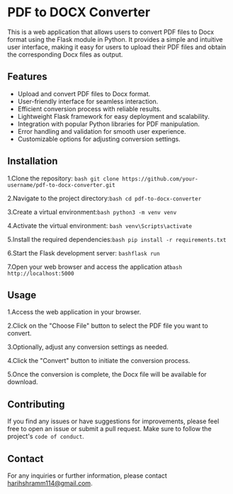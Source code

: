 
# PDF to DOCX Converter

This is a web application that allows users to convert PDF files to Docx format using the Flask module in Python. It provides a simple and intuitive user interface, making it easy for users to upload their PDF files and obtain the corresponding Docx files as output.
## Features

- Upload and convert PDF files to Docx format.
- User-friendly interface for seamless interaction.
- Efficient conversion process with reliable results.
- Lightweight Flask framework for easy deployment and scalability.
- Integration with popular Python libraries for PDF manipulation.
- Error handling and validation for smooth user experience.
- Customizable options for adjusting conversion settings.
## Installation

1.Clone the repository: ```bash git clone https://github.com/your-username/pdf-to-docx-converter.git ```

2.Navigate to the project directory:```bash cd pdf-to-docx-converter```

3.Create a virtual environment:```bash python3 -m venv venv```

4.Activate the virtual environment: ```bash venv\Scripts\activate```

5.Install the required dependencies:```bash pip install -r requirements.txt```

6.Start the Flask development server: ```bashflask run```

7.Open your web browser and access the application at```bash http://localhost:5000```
## Usage

1.Access the web application in your browser.

2.Click on the "Choose File" button to select the PDF file you want to convert.

3.Optionally, adjust any conversion settings as needed.

4.Click the "Convert" button to initiate the conversion process.

5.Once the conversion is complete, the Docx file will be available for download.
## Contributing

If you find any issues or have suggestions for improvements, please feel free to open an issue or submit a pull request. Make sure to follow the project's `code of conduct`.



## Contact
For any inquiries or further information, please contact harihshramm114@gmail.com.
